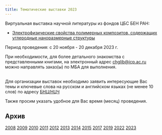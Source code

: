 ```yaml
---
title: Тематические выставки 2023
---
```


Виртуальная выставка научной литературы из фондов ЦБС БЕН РАН:<br>
* <a href="https://www.benran.ru/resources/virtualnye-vystavki/elektrofizicheskie-svoystva-polimernykh-kompozitov-soderzhashchikh-uglerodnye-nanorazmernye-struktur/">Электрофизические свойства полимерных композитов, содержащих углеродные наноразмерные структуры</a>

<p>
Период проведения: с 20 ноября - 20 декабря 2023 г.
</p>

<p>
При необходимости, для более детального знакомства с представленными книгами, на электронный адрес <a href="chglib@icp.ac.ru">chglib@icp.ac.ru</a> можно направлять заказ(ы) по МБА для выполнения.
</p>

<br>
Для организации выставок необходимо заявить интересующие Вас темы и ключевые слова на русском и
английском языках (не менее 10 слов) по адресу <a href="mailto:popova@icp.ac.ru">БНЦ/НЦЧ</a>

Также просим указать удобное для Вас время (месяц) проведения.

<h2>Архив</h2>
<a href="/subjex/2008/">2008</a>
<a href="/subjex/2009/">2009</a>
<a href="/subjex/2010/">2010</a>
<a href="/subjex/2011/">2011</a>
<a href="/subjex/2012/">2012</a>
<a href="/subjex/2013/">2013</a>
<a href="/subjex/2014/">2014</a>
<a href="/subjex/2015/">2015</a>
<a href="/subjex/2017/">2017</a>
<a href="/subjex/2019/">2019</a>
<a href="/subjex/2022/">2022</a>
<a class="active-link" href="/subjex/2023/">2023</a>


